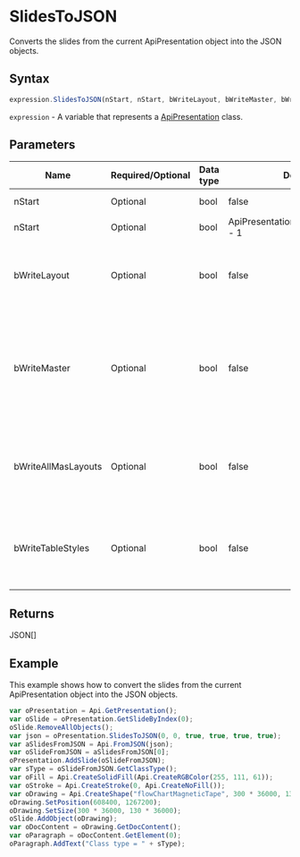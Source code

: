 # SlidesToJSON

Converts the slides from the current ApiPresentation object into the JSON objects.

## Syntax

```javascript
expression.SlidesToJSON(nStart, nStart, bWriteLayout, bWriteMaster, bWriteAllMasLayouts, bWriteTableStyles);
```

`expression` - A variable that represents a [ApiPresentation](../ApiPresentation.md) class.

## Parameters

| **Name** | **Required/Optional** | **Data type** | **Default** | **Description** |
| ------------- | ------------- | ------------- | ------------- | ------------- |
| nStart | Optional | bool | false | The index to the start slide. |
| nStart | Optional | bool | ApiPresentation.GetSlidesCount() - 1 | The index to the end slide. |
| bWriteLayout | Optional | bool | false | Specifies if the slide layout will be written to the JSON object or not. |
| bWriteMaster | Optional | bool | false | Specifies if the slide master will be written to the JSON object or not (bWriteMaster is false if bWriteLayout === false). |
| bWriteAllMasLayouts | Optional | bool | false | Specifies if all child layouts from the slide master will be written to the JSON object or not. |
| bWriteTableStyles | Optional | bool | false | Specifies whether to write used table styles to the JSON object (true) or not (false). |

## Returns

JSON[]

## Example

This example shows how to convert the slides from the current ApiPresentation object into the JSON objects.

```javascript
var oPresentation = Api.GetPresentation();
var oSlide = oPresentation.GetSlideByIndex(0);
oSlide.RemoveAllObjects();
var json = oPresentation.SlidesToJSON(0, 0, true, true, true, true);
var aSlidesFromJSON = Api.FromJSON(json);
var oSlideFromJSON = aSlidesFromJSON[0];
oPresentation.AddSlide(oSlideFromJSON);
var sType = oSlideFromJSON.GetClassType();
var oFill = Api.CreateSolidFill(Api.CreateRGBColor(255, 111, 61));
var oStroke = Api.CreateStroke(0, Api.CreateNoFill());
var oDrawing = Api.CreateShape("flowChartMagneticTape", 300 * 36000, 130 * 36000, oFill, oStroke);
oDrawing.SetPosition(608400, 1267200);
oDrawing.SetSize(300 * 36000, 130 * 36000);
oSlide.AddObject(oDrawing);
var oDocContent = oDrawing.GetDocContent();
var oParagraph = oDocContent.GetElement(0);
oParagraph.AddText("Class type = " + sType);
```
